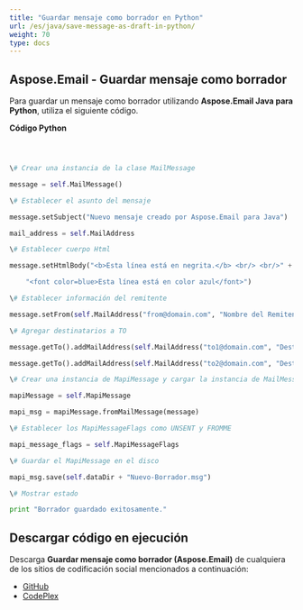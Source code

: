 ```yaml
---
title: "Guardar mensaje como borrador en Python"
url: /es/java/save-message-as-draft-in-python/
weight: 70
type: docs
---
```


## **Aspose.Email - Guardar mensaje como borrador**
Para guardar un mensaje como borrador utilizando **Aspose.Email Java para Python**, utiliza el siguiente código.

**Código Python**

``` python



\# Crear una instancia de la clase MailMessage

message = self.MailMessage()

\# Establecer el asunto del mensaje

message.setSubject("Nuevo mensaje creado por Aspose.Email para Java")

mail_address = self.MailAddress

\# Establecer cuerpo Html

message.setHtmlBody("<b>Esta línea está en negrita.</b> <br/> <br/>" +

    "<font color=blue>Esta línea está en color azul</font>")

\# Establecer información del remitente

message.setFrom(self.MailAddress("from@domain.com", "Nombre del Remitente", False))

\# Agregar destinatarios a TO

message.getTo().addMailAddress(self.MailAddress("to1@domain.com", "Destinatario 1", False))

message.getTo().addMailAddress(self.MailAddress("to2@domain.com", "Destinatario 2", False))

\# Crear una instancia de MapiMessage y cargar la instancia de MailMessage en ella

mapiMessage = self.MapiMessage

mapi_msg = mapiMessage.fromMailMessage(message)

\# Establecer los MapiMessageFlags como UNSENT y FROMME

mapi_message_flags = self.MapiMessageFlags

\# Guardar el MapiMessage en el disco

mapi_msg.save(self.dataDir + "Nuevo-Borrador.msg")

\# Mostrar estado

print "Borrador guardado exitosamente."

```
## **Descargar código en ejecución**
Descarga **Guardar mensaje como borrador (Aspose.Email)** de cualquiera de los sitios de codificación social mencionados a continuación:

- [GitHub](https://github.com/aspose-email/Aspose.Email-for-Java/releases/tag/Aspose.Email_Java_for_Python-v1.0)
- [CodePlex](http://asposeemailjavapython.codeplex.com/releases/)